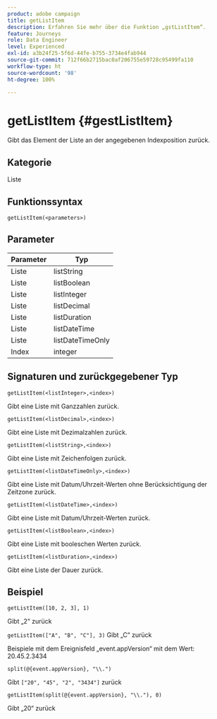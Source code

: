 ```yaml
---
product: adobe campaign
title: getListItem
description: Erfahren Sie mehr über die Funktion „gstListItem“.
feature: Journeys
role: Data Engineer
level: Experienced
exl-id: a3b24f25-5f6d-44fe-b755-3734e4fab944
source-git-commit: 712f66b2715bac0af206755e59728c95499fa110
workflow-type: ht
source-wordcount: '98'
ht-degree: 100%

---
```


# getListItem {#gestListItem}

Gibt das Element der Liste an der angegebenen Indexposition zurück.

## Kategorie

Liste

## Funktionssyntax

`getListItem(<parameters>)`

## Parameter

| Parameter | Typ |
|-----------|------------------|
| Liste | listString |
| Liste | listBoolean |
| Liste | listInteger |
| Liste | listDecimal |
| Liste | listDuration |
| Liste | listDateTime |
| Liste | listDateTimeOnly |
| Index | integer |

## Signaturen und zurückgegebener Typ

`getListItem(<listInteger>,<index>)`

Gibt eine Liste mit Ganzzahlen zurück.

`getListItem(<listDecimal>,<index>)`

Gibt eine Liste mit Dezimalzahlen zurück.

`getListItem(<listString>,<index>)`

Gibt eine Liste mit Zeichenfolgen zurück.

`getListItem(<listDateTimeOnly>,<index>)`

Gibt eine Liste mit Datum/Uhrzeit-Werten ohne Berücksichtigung der Zeitzone zurück.

`getListItem(<listDateTime>,<index>)`

Gibt eine Liste mit Datum/Uhrzeit-Werten zurück.

`getListItem(<listBoolean>,<index>)`

Gibt eine Liste mit booleschen Werten zurück.

`getListItem(<listDuration>,<index>)`

Gibt eine Liste der Dauer zurück.

## Beispiel

`getListItem([10, 2, 3], 1)`

Gibt „2“ zurück

`getListItem(["A", "B", "C"], 3)`
Gibt „C“ zurück

Beispiele mit dem Ereignisfeld „event.appVersion“ mit dem Wert: 20.45.2.3434

`split(@{event.appVersion}, "\\.")`

Gibt `["20", "45", "2", "3434"]` zurück

`getListItem(split(@{event.appVersion}, "\\."), 0)`

Gibt „20“ zurück
